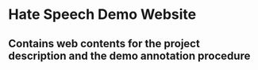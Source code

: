 # Hate Speech Demo Website

## Contains web contents for the project description and the demo annotation procedure
